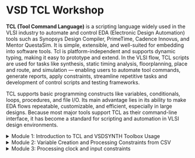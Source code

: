 # VSD TCL Workshop

**TCL (Tool Command Language)** is a scripting language widely used in the VLSI industry to automate and control EDA (Electronic Design Automation) tools such as Synopsys Design Compiler, PrimeTime, Cadence Innovus, and Mentor QuestaSim. It is simple, extensible, and well-suited for embedding into software tools. Tcl is platform-independent and supports dynamic typing, making it easy to prototype and extend. In the VLSI flow, TCL scripts are used for tasks like synthesis, static timing analysis, floorplanning, place and route, and simulation — enabling users to automate tool commands, generate reports, apply constraints, streamline repetitive tasks and development of control scripts and testing frameworks.

TCL supports basic programming constructs like variables, conditionals, loops, procedures, and file I/O. Its main advantage lies in its ability to make EDA flows repeatable, customizable, and efficient, especially in large designs. Because most major tools support TCL as their command-line interface, it has become a standard for scripting and automation in VLSI design environments.

<details>

 <summary>Module 1: Introduction to TCL and VSDSYNTH Toolbox Usage</summary>

## Module 1: Introduction to TCL and VSDSYNTH Toolbox Usage

In this workshop, we are preforming a task that will build a user interface (TCL Box) that will take a csv file as an input and gives a timing datasheet as an output. We will learn each and every step involved in this process.

![Image](/assets/tclintro1.png)
![Image2](/assets/tclintro2.png)

In the top-down approach, our task is divided into many sub-tasks.

### Sub Task 1

Create a command (in our case, vsdsynth) and pass .csv files from UNIX shell to TCL script.

![Image3](/assets/tclintro3.png)

### Sub Task 2

Converting all inputs to format[1] and SDC format, then passing them to the synthesis tool 'Yosys'.

![Image4](/assets/tclintro4.png)

- Yosys tool cannot understand the csv file so we need to conbvert it into foramt[1].

![Image5](/assets/tclintro5.png)

- It is required to convert openMSP430_design_constraints.csv into the sdc format which can be passed to Yosys tool for synthesis.

![Image6](/assets/tclintro6.png)

- The converted sdc format looks as shown below.

![Image7](/assets/tclintro7.png)

### Sub Task 3

Convert format[1] and SDC to format[2] and pass them to the timing tool 'Opentimer'.

![Image8](/assets/tclintro8.png)

- You required this format[2] which can be understandable by Opentimer tool for STA.

### Sub Task 4

The final step is to generate an output report with the timing results.

![Image9](/assets/tclintro9.png)

### Sub Task 1 Create command and pass csv file from UNIX shell to TCL script

- When dealing with User Interface related feature, one should always care about all scenarios as shown.

![Image10](/assets/tclintro10.png)

Lets create a UNIX script **vsdsynth**.

1. To inform a Unix system that a file is a script, you can use a #! interpreter directive (also known as a shebang) at the beginning of the file and make the file executable.

- The shebang is a special line that tells the system which interpreter to use to execute the file. It consists of #! followed by the path to the interpreter. For example, #!/bin/bash specifies that the script should be interpreted by the bash shell.

- The system needs to recognize the file as an executable before it can run the script. You can use the chmod +x <script_file_name>, in our case **chmod -R 777 vsdsynth**, command to make the script file executable.

- After making the file executable, you can run it by typing ./<script_file_name>, in our case ./vsdsynth, in the terminal. This tells the system to execute the script using the interpreter specified in the shebang.

The command was created with the following instruction

First Scenario:

![Image11](/assets/tclintro11.png)

- Line 1: Used to indicating a UNIX script
- Lines 3-11: Used logo which gives brief info on what type of file is this and contact info.
- Line 13: Created a variable named "my_work_dir" and assign to it the absolute path of the current working directory.
- Lines 19-22: In this we are checking if user is provided a csv file as arguments with command vsdsynth. if not, then a info message is returned on the screen for the user.

![Image12](/assets/tclintro12.png)

Second and Third Scenarios:

![Image13](/assets/tclintro13.png)

- Line 24: When users passes a argument along with the command. Either it can be "-help" or .csv which does not exist. User will a get a Info in return on the screen.
- Line 25: Validates if user is requested for "-help" to understand more about the command.
- Line 43: Executes a Tcl script named "vsdsynth.tcl" using the Tcl shell interpreter (tclsh) and passes the first command-line argument to the script.

![Image14](/assets/tclintro14.png)

</details>

<details>

 <summary>Module 2: Variable Creation and Processing Constraints from CSV</summary>

## Module 2: Variable Creation and Processing Constraints from CSV

In this module we will perform two sub tasks, converts .csv file into format[1] and constraints.csv file into sdc format

![Image15](/assets/tclmodule2_1.png)

### Sub Task 2 Convert .csv file into format[1]

Start by creating variables using tcl script by reading the openMSP430_design_details.csv file in matrix form.

![Image16](/assets/tclmodule2_2.png)
![Image17](/assets/tclmodule2_3.png)

- We start the task by reading the file then convert the .csv table into matrix using object m and convert into array form (my_arr). Once converted, we can access every cell of the excel data using TCL lindex command. The script used here is:

![Image18](/assets/tclmodule2_4.png)

- Next, we'll read the first column from a CSV file to define variable names and then assign the corresponding values from the second column. The first column contains names like `DesignName`, `OutputDirectory`, etc., but these are written with spaces—for example, `Design Name` or `Output Directory`, as shown in the figure below.

- Before assigning values, we must remove any spaces from these names to form valid variable identifiers. Additionally, some entries in the second column may not contain complete file paths (e.g., `./test.tcl` or `~/test.tcl` instead of `home/akhilgunda/vsdsynth/test.tcl`). These paths need to be normalized and converted into absolute paths.

![Image19](/assets/tclmodule2_5.png)
![Image20](/assets/tclmodule2_6.png)
![Image21](/assets/tclmodule2_7.png)

- The script provided below handles both tasks: it removes spaces from variable names and normalizes relative paths to absolute ones before assigning them:

![Image22](/assets/tclmodule2_8.png)

- Expected Output:

![Image23](/assets/tclmodule2_9.png)
![Image24](/assets/tclmodule2_10.png)

- This sub task is ended with checking if the dirctory/files provided in the .csv file actually exists or not

- We need to check if the directory or the files mentioned in the details csv file exists or not. If not exists then we have to warn the user and exit the script. only if the output directroy doesnt exists then it creates a new directory. The script mentioned below checks if all the directory/files mentioned exsists or not.

![Image29](/assets/tclmodule2_15.png)
![Image25](/assets/tclmodule2_11.png)

- **CASE1**: Output and other directory does not exist. Only Output Directory is created and for other directories user info is shown:

![Image26](/assets/tclmodule2_12.png)

- **CASE2**: If any file does not exist an user error info is shown:

![Image27](/assets/tclmodule2_13.png)

- **CASE3**: When all directories and files exists:

![Image28](/assets/tclmodule2_14.png)

### Sub Task 3 Convert constraints.csv file into SDC format

- To begin, the `constraints.csv` file must be transformed into a matrix object to simplify cell-based data processing. The script provided below performs this transformation, where `constr_rows` and `constr_columns` indicate the total number of rows and columns in the CSV file, respectively.

![Image30](/assets/tclmodule2_17.png)

- The below `constraints.csv` file is structured into three primary sections: Clock constraints, Input port constraints, and Output port constraints.

![Image31](/assets/tclmodule2_16.png)

- For more streamlined processing, it’s beneficial to segment the CSV file based on these three categories. To do so, we need to identify the starting row index for each constraint type. The script below is designed to detect the starting row numbers for each section automatically.

![Image32](/assets/tclmodule2_18.png)
![Image33](/assets/tclmodule2_19.png)

- Here we observe that the file contains 57 rows and 11 columns. The Clock constraints start at row 0, Input constraints begin at row 4, and Output constraints commence at row 27. Once these starting points are known, the `constraints.csv` file can be effectively converted into the required SDC format.

</details>

<details>

 <summary>Module 3: Processing clock and input constraints</summary>

## Module 3: Processing clock and input constraints

</details>
